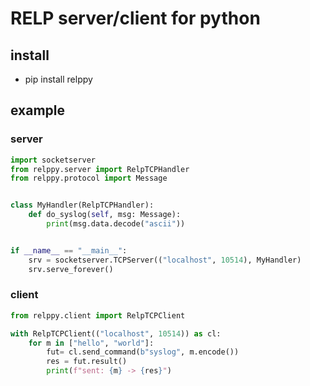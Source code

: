 # RELP server/client for python

## install

- pip install relppy

## example

### server

```python
import socketserver
from relppy.server import RelpTCPHandler
from relppy.protocol import Message


class MyHandler(RelpTCPHandler):
    def do_syslog(self, msg: Message):
        print(msg.data.decode("ascii"))


if __name__ == "__main__":
    srv = socketserver.TCPServer(("localhost", 10514), MyHandler)
    srv.serve_forever()
```

### client

```python
from relppy.client import RelpTCPClient

with RelpTCPClient(("localhost", 10514)) as cl:
    for m in ["hello", "world"]:
        fut= cl.send_command(b"syslog", m.encode())
        res = fut.result()
        print(f"sent: {m} -> {res}")
```
